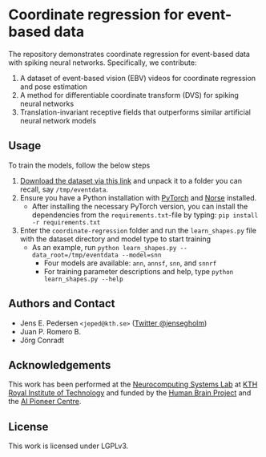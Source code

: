 # Coordinate regression for event-based data

The repository demonstrates coordinate regression for event-based data with spiking neural networks.
Specifically, we contribute:

1. A dataset of event-based vision (EBV) videos for coordinate regression and pose estimation
2. A method for differentiable coordinate transform (DVS) for spiking neural networks
3. Translation-invariant receptive fields that outperforms similar artificial neural network models

## Usage

To train the models, follow the below steps

1. [Download the dataset via this link](https://kth-my.sharepoint.com/:u:/g/personal/jeped_ug_kth_se/EZS0BB9N5AlAo9uB9aq0ssYB1bnFNO7JDfv1LpQTqGAy7w?e=DoFiJZ) and unpack it to a folder you can recall, say `/tmp/eventdata`.
2. Ensure you have a Python installation with [PyTorch](https://pytorch.org) and [Norse](https://github.com/norse/norse) installed.
   * After installing the necessary PyTorch version, you can install the dependencies from the `requirements.txt`-file by typing: `pip install -r requirements.txt`
3. Enter the `coordinate-regression` folder and run the `learn_shapes.py` file with the dataset directory and model type to start training
   * As an example, run `python learn_shapes.py --data_root=/tmp/eventdata --model=snn`
     * Four models are available: `ann`, `annsf`, `snn`, and `snnrf`
     * For training parameter descriptions and help, type `python learn_shapes.py --help`

## Authors and Contact

* Jens E. Pedersen `<jeped@kth.se>` ([Twitter @jensegholm](https://twitter.com/jensegholm))
* Juan P. Romero B.
* Jörg Conradt

## Acknowledgements

This work has been performed at the
[Neurocomputing Systems Lab](https://neurocomputing.systems) at
[KTH Royal Institute of Technology](https://kth.se) and funded by the
[Human Brain Project](https://www.humanbrainproject.eu/) and the
[AI Pioneer Centre](https://www.aicentre.dk).

## License
This work is licensed under LGPLv3.
